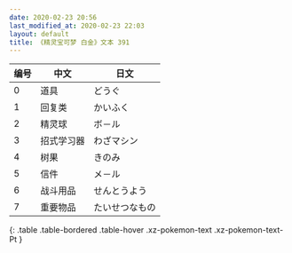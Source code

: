 ```yaml
---
date: 2020-02-23 20:56
last_modified_at: 2020-02-23 22:03
layout: default
title: 《精灵宝可梦 白金》文本 391
---
```

| 编号 | 中文 | 日文 |
| ---- | ---- | ---- |
| 0 | 道具 | どうぐ |
| 1 | 回复类 | かいふく |
| 2 | 精灵球 | ボ－ル |
| 3 | 招式学习器 | わざマシン |
| 4 | 树果 | きのみ |
| 5 | 信件 | メ－ル |
| 6 | 战斗用品 | せんとうよう |
| 7 | 重要物品 | たいせつなもの |
{: .table .table-bordered .table-hover .xz-pokemon-text .xz-pokemon-text-Pt }